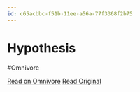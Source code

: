 ```yaml
---
id: c65acbbc-f51b-11ee-a56a-77f3368f2b75
---
```


# Hypothesis
#Omnivore

[Read on Omnivore](https://omnivore.app/me/hypothesis-18eba34e8d8)
[Read Original](https://hypothes.is/a/QCe78vUYEe6aF-_lDXiwrQ)

